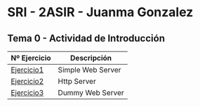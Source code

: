 # SRI - 2ASIR - Juanma Gonzalez

## Tema 0 - Actividad de Introducción

| Nº Ejercicio | Descripción |
|--------------|-------------|
|[Ejercicio1](Tema0/Ejercicio1)  |     Simple Web Server        |
|[Ejercicio2](Tema0/Ejercicio2)  |       Http Server      |
|[Ejercicio3](Tema0/Ejercicio3)  |   Dummy Web Server          |
